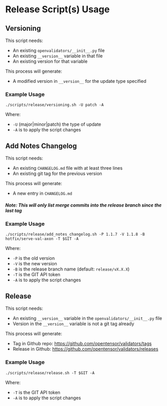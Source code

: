 # Release Script(s) Usage

## Versioning

This script needs:
- An existing `openvalidators/__init__.py` file
- An existing `__version__` variable in that file
- An existing version for that variable

This process will generate:
- A modified version in `__version__` for the update type specified

### Example Usage 
`./scripts/release/versioning.sh -U patch -A`  

Where:
* `-U` (major|minor|patch) the type of update 
* `-A` is to apply the script changes


## Add Notes Changelog

This script needs:
- An existing `CHANGELOG.md` file with at least three lines
- An existing git tag for the previous version

This process will generate:
- A new entry in `CHANGELOG.md`

##### *Note: This will only list merge commits into the release branch since the last tag*

### Example Usage 
`./scripts/release/add_notes_changelog.sh -P 1.1.7 -V 1.1.8 -B hotfix/serve-val-axon -T $GIT -A`  

Where:
* `-P` is the old version
* `-V` is the new version
* `-B` is the release branch name (default: `release/vX.X.X`)
* `-T` is the GIT API token
* `-A` is to apply the script changes

## Release

This script needs:
- An existing `__version__` variable in the `openvalidators/__init__.py` file
- Version in the `__version__` variable is not a git tag already

This process will generate:
- Tag in Github repo: https://github.com/opentensor/validators/tags
- Release in Github: https://github.com/opentensor/validators/releases


### Example Usage 
`./scripts/release/release.sh -T $GIT -A`  

Where:
* `-T` is the GIT API token
* `-A` is to apply the script changes

